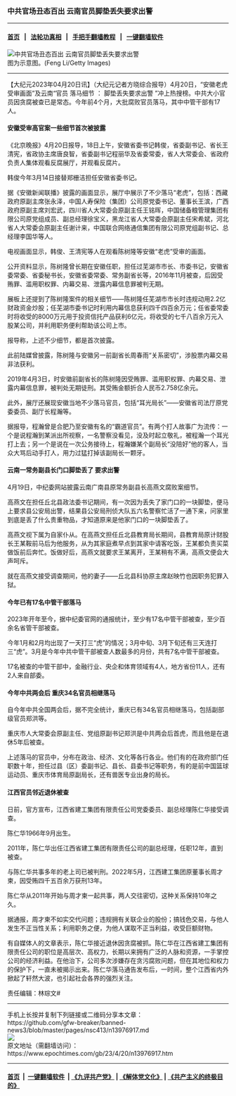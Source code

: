 ### 中共官场丑态百出 云南官员脚垫丢失要求出警
------------------------

#### [首页](https://github.com/gfw-breaker/banned-news3/blob/master/README.md) &nbsp;&nbsp;|&nbsp;&nbsp; [法轮功真相](https://github.com/begood0513/basic/blob/master/README.md)  &nbsp;&nbsp;|&nbsp;&nbsp; [手把手翻墙教程](https://github.com/gfw-breaker/guides/wiki)  &nbsp;&nbsp;|&nbsp;&nbsp; [一键翻墙软件](https://github.com/gfw-breaker/nogfw/blob/master/README.md)  



<div><img alt="中共官场丑态百出 云南官员脚垫丢失要求出警" class="attachment-djy_600_400 size-djy_600_400 wp-post-image" src="https://i.epochtimes.com/assets/uploads/2020/10/333ea8d14f5d4a323ffc8eaaf798cbb5-600x400.png"/>
<div class="caption">
 图为示意图。(Feng Li/Getty Images)
</div></div><hr/>


<div><p>
 【大纪元2023年04月20日讯】（大纪元记者方晓综合报导）4月20日，“安徽老虎受审画面”及云南“官员
 <ok href="https://www.epochtimes.com/gb/tag/%E8%90%BD%E9%A9%AC%E7%BB%86%E8%8A%82.html">
  落马细节
 </ok>
 ：
 <ok href="https://www.epochtimes.com/gb/tag/%E8%84%9A%E5%9E%AB%E4%B8%A2%E5%A4%B1%E8%A6%81%E6%B1%82%E5%87%BA%E8%AD%A6.html">
  脚垫丢失要求出警
 </ok>
 ”冲上热搜榜。中共大小官员因贪腐被查已是常态。今年前4个月，大批腐败官员落马，其中中管干部有17人。
</p>
<h4>
 安徽受审高官案一些细节首次被披露
</h4>
<p>
 《北京晚报》4月20日报导，18日上午，安徽省委书记韩俊，省委副书记、省长王清宪，省政协主席唐良智，省委副书记程丽华及省委常委，省人大常委会、省政府负责人集体观看反腐展厅，并观看反腐片。
</p>
<p>
 韩俊今年3月14日接替郑栅洁担任安徽省委书记。
</p>
<p>
 据《安徽新闻联播》披露的画面显示，展厅中展示了不少落马“老虎”，包括：西藏政府原副主席张永泽，中国人寿保险（集团）公司原党委书记、董事长王滨，广西政府原副主席刘宏武，四川省人大常委会原副主任王铭晖，中国储备粮管理集团有限公司原党组成员、副总经理徐宝义，黑龙江省人大常委会原副主任宋希斌，河北省人大常委会原副主任谢计来，中国联合网络通信集团有限公司原党组副书记、总经理李国华等人。
</p>
<p>
 电视画面显示，韩俊、王清宪等人在观看陈树隆等安徽“老虎”受审的画面。
</p>
<p>
 公开资料显示，陈树隆曾长期在安徽任职，担任过芜湖市市长、市委书记，安徽省委常委、省委秘书长，安徽省委常委、常务副省长等，2016年11月被查，后因受贿罪、滥用职权罪、内幕交易、泄露内幕信息罪被判无期。
</p>
<p>
 展板上还提到了陈树隆案件的相关细节——陈树隆任芜湖市市长时违规动用2.2亿财政资金炒股；任芜湖市委书记时利用内幕信息获利四千四百余万元；任省委常委时将收受的8000万元用于投资信托产品获利6亿元，将收受的七千八百余万元入股某公司，并利用职务便利帮助该公司上市。
</p>
<p>
 报导称，上述不少细节，都是首次披露。
</p>
<p>
 此前陆媒曾披露，陈树隆与安徽另一前副省长周春雨“关系密切”，涉股票内幕交易非法获利。
</p>
<p>
 2019年4月3日，时安徽前副省长的陈树隆因受贿罪、滥用职权罪、内幕交易、泄露内幕信息罪，被判处无期徒刑。其受贿金额折合人民币2.758亿余元。
</p>
<p>
 此外，展厅还展现安徽当地不少落马官员，包括“耳光局长”——安徽省司法厅原党委委员、副厅长程瀚等。
</p>
<p>
 据报导，程瀚曾是合肥乃至安徽有名的“霸道官员”。有两个打人故事广为流传：一个是说程瀚到某派出所视察，一名警察没看见，没及时起立敬礼，被程瀚一个耳光打上去；另一个是说在一次公务接待上，程瀚嫌某个副局长“没陪好”他的客人，当众大骂后动手打人，用力过猛打掉该副局长一颗牙。
</p>
<h4>
 云南一常务副县长门口脚垫丢了 要求出警
</h4>
<p>
 4月19日，中纪委网站披露云南广南县原常务副县长高燕文腐败案细节。
</p>
<p>
 高燕文在担任丘北县政法委书记期间，有一次因为丢失了家门口的一块脚垫，便马上要求县公安局出警，结果县公安局刑侦大队五六名警察忙活了一通下来，问家里到底是丢了什么贵重物品，才知道原来是他家门口的一块脚垫丢了。
</p>
<p>
 高燕文视下属为自家仆从。在高燕文担任丘北县教育局长期间，县教育局原计财股长王某鞍前马后为他服务，从为其家庭煮早点到其家中请客吃饭，王某都负责买菜做饭前后奔忙。饭做好后，高燕文就要求王某离开，王某稍有不满，高燕文便会大声呵斥。
</p>
<p>
 就在高燕文接受调查期间，他的妻子——丘北县科协原主席赵映竹也因职务犯罪入狱。
</p>
<h4>
 今年已有17名中管干部落马
</h4>
<p>
 2023年开年至今，据中纪委官网的通报统计，至少有17名中管干部被查，至少百余名省管干部被查。
</p>
<p>
 今年1月和2月均出现了一天打三“虎”的情况；3月中旬、3月下旬还有三天连打三“虎”。3月是今年中共中管干部被查人数最多的月份，共有7名中管干部被查。
</p>
<p>
 17名被查的中管干部中，金融行业、央企和体育领域有4人，地方省份11人，还有2人来自部委。
</p>
<h4>
 今年中共两会后 重庆34名官员相继落马
</h4>
<p>
 自今年中共全国两会后，据不完全统计，重庆已有34名官员相继落马，包括副部级官员郑洪等。
</p>
<p>
 重庆市人大常委会原副主任、党组原副书记郑洪是中共两会后首虎，而且他是在退休5年后被查。
</p>
<p>
 上述落马的官员中，分布在政治、经济、文化等各行各业。他们有的在政府部门任职数十年，担任过县（区）委副书记、县长、县委书记等职务，有的是前中国篮球运动员、重庆市体育局原副局长，还有兽医专业出身的局长。
</p>
<h4>
 江西官员邻近退休被查
</h4>
<p>
 日前，官方宣布，江西省建工集团有限责任公司党委委员、副总经理陈仁华接受调查。
</p>
<p>
 陈仁华1966年9月出生。
</p>
<p>
 2011年，陈仁华出任江西省建工集团有限责任公司的副总经理，任职12年，直到被查。
</p>
<p>
 与陈仁华共事多年的老上司已被判刑。2022年5月，江西建工集团原董事长周才柬，因受贿四千五百余万获刑13年。
</p>
<p>
 陈仁华从2011年开始与周才柬一起共事，两人交往密切，这种关系保持10年之久。
</p>
<p>
 据通报，周才柬不如实交代问题；违规拥有关联企业的股份；搞钱色交易，与他人发生不正当性关系；利用职务之便，为他人谋取不正当利益，收受巨额财物。
</p>
<p>
 有自媒体人的文章表示，陈仁华接近退休因贪腐被抓。陈仁华在江西省建工集团有限责任公司的职位是高层次、高权力，长期以来拥有广泛的人脉和资源，一手掌控公司的经济利益。在他治下，公司多次涉嫌存在贪污腐败问题，但在其地位和权力的保护下，一直未被揭示出来。陈仁华落马通告发布后，一时间，整个江西省内外掀起了轩然大波，也引起社会各界的强烈关注。
</p>
<p>
 责任编辑：林琮文#
</p>
</div>
<hr/>
手机上长按并复制下列链接或二维码分享本文章：<br/>
https://github.com/gfw-breaker/banned-news3/blob/master/pages/nsc413/n13976917.md <br/>
<a href='https://github.com/gfw-breaker/banned-news3/blob/master/pages/nsc413/n13976917.md'><img src='https://github.com/gfw-breaker/banned-news3/blob/master/pages/nsc413/n13976917.md.png'/></a> <br/>
原文地址（需翻墙访问）：https://www.epochtimes.com/gb/23/4/20/n13976917.htm


------------------------
#### [首页](https://github.com/gfw-breaker/banned-news3/blob/master/README.md) &nbsp;|&nbsp; [一键翻墙软件](https://github.com/gfw-breaker/nogfw/blob/master/README.md) &nbsp;| [《九评共产党》](https://github.com/gfw-breaker/9ping.md/blob/master/README.md#九评之一评共产党是什么) | [《解体党文化》](https://github.com/gfw-breaker/jtdwh.md/blob/master/README.md) | [《共产主义的终极目的》](https://github.com/gfw-breaker/gczydzjmd.md/blob/master/README.md)


<img src='http://gfw-breaker.win/banned-news3/pages/nsc413/n13976917.md' width='0px' height='0px'/>